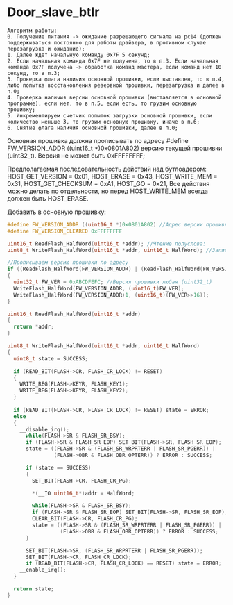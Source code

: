 # Door_slave_btlr
```
Алгоритм работы:
0. Получение питания -> ожидание разрешающего сигнала на pc14 (должен поддерживаться постоянно для работы драйвера, в противном случае перезагрузка и ожидание);
1. Далее ждет начальную команду 0x7F 5 секунд;
2. Если начальная команда 0x7F не получена, то в п.3. Если начальная команда 0x7F получена -> обработка команд мастера, если команд нет 10 секунд, то в п.3;
3. Проверка флага наличия основной прошивки, если выставлен, то в п.4, либо попытка восстановления резервной прошивки, перезагрузка и далее в п.0;
4. Проверка наличия версии основной прошивки (выставляется в основной программе), если нет, то в п.5, если есть, то грузим основную прошивку;
5. Инкрементируем счетчик попыток загрузки основной прошивки, если количество меньше 3, то грузим основную прошивку, иначе в п.6;
6. Снятие флага наличия основной прошивки, далее в п.0;
```
Основная прошивка должна прописывать по адресу #define FW_VERSION_ADDR ((uint16_t *)0x0801A802) версию текущей прошивки (uint32_t). Версия не может быть 0xFFFFFFFF;

Предполагаемая последовательность действий над бутлоадером:
  HOST_GET_VERSION = 0x01,
  HOST_ERASE = 0x43,
  HOST_WRITE_MEM = 0x31,
  HOST_GET_CHECKSUM = 0xA1,
  HOST_GO = 0x21,
Все действия можно делать по отдельности, но перед HOST_WRITE_MEM всегда должен быть HOST_ERASE.

Добавить в основную прошивку:
```c
#define FW_VERSION_ADDR ((uint16_t *)0x0801A802) //Адрес версии прошивки во флеше
#define FW_VERSION_CLEARED 0xFFFFFFFF

uint16_t ReadFlash_HalfWord(uint16_t *addr); //Чтение полуслова:
uint8_t WriteFlash_HalfWord(uint16_t *addr, uint16_t HalfWord); //Запись полуслова

//Прописываем версию прошивки по адресу
if ((ReadFlash_HalfWord(FW_VERSION_ADDR) | (ReadFlash_HalfWord(FW_VERSION_ADDR+1) << 16)) == FW_VERSION_CLEARED)
{
  uint32_t FW_VER = 0xABCDFEFC; //Версия прошивки любая (uint32_t)
  WriteFlash_HalfWord(FW_VERSION_ADDR, (uint16_t)FW_VER);
  WriteFlash_HalfWord(FW_VERSION_ADDR+1, (uint16_t)(FW_VER>>16));
}

uint16_t ReadFlash_HalfWord(uint16_t *addr)
{
  return *addr;
}

uint8_t WriteFlash_HalfWord(uint16_t *addr, uint16_t HalfWord)
{
  uint8_t state = SUCCESS;

  if (READ_BIT(FLASH->CR, FLASH_CR_LOCK) != RESET)
  {
    WRITE_REG(FLASH->KEYR, FLASH_KEY1);
    WRITE_REG(FLASH->KEYR, FLASH_KEY2);
  }
  
  if (READ_BIT(FLASH->CR, FLASH_CR_LOCK) != RESET) state = ERROR;
  else
  {
    __disable_irq();
      while(FLASH->SR & FLASH_SR_BSY);
      if (FLASH->SR & FLASH_SR_EOP) SET_BIT(FLASH->SR, FLASH_SR_EOP);
      state = ((FLASH->SR & (FLASH_SR_WRPRTERR | FLASH_SR_PGERR)) | 
               (FLASH->OBR & FLASH_OBR_OPTERR)) ? ERROR : SUCCESS;

      if (state == SUCCESS)
      {
        SET_BIT(FLASH->CR, FLASH_CR_PG);

        *(__IO uint16_t*)addr = HalfWord;

        while(FLASH->SR & FLASH_SR_BSY);
        if (FLASH->SR & FLASH_SR_EOP) SET_BIT(FLASH->SR, FLASH_SR_EOP);
        CLEAR_BIT(FLASH->CR, FLASH_CR_PG);
        state = ((FLASH->SR & (FLASH_SR_WRPRTERR | FLASH_SR_PGERR)) | 
                 (FLASH->OBR & FLASH_OBR_OPTERR)) ? ERROR : SUCCESS;
      }        

      SET_BIT(FLASH->SR, (FLASH_SR_WRPRTERR | FLASH_SR_PGERR));
      SET_BIT(FLASH->CR, FLASH_CR_LOCK);
      if (READ_BIT(FLASH->CR, FLASH_CR_LOCK) == RESET) state = ERROR;
    __enable_irq();
  }

  return state;
}
```
